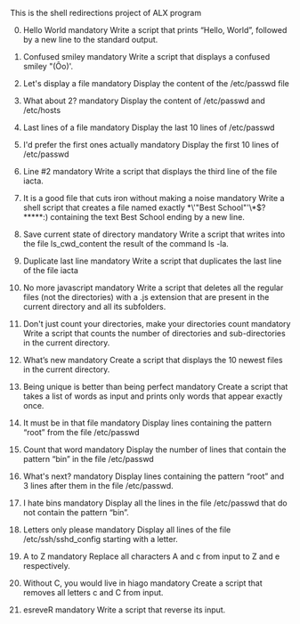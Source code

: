 This is the shell redirections project of ALX program

0. Hello World
mandatory
Write a script that prints “Hello, World”, followed by a new line to the standard output.

1. Confused smiley
mandatory
Write a script that displays a confused smiley "(Ôo)'.

2. Let's display a file
mandatory
Display the content of the /etc/passwd file

3. What about 2?
mandatory
Display the content of /etc/passwd and /etc/hosts

4. Last lines of a file
mandatory
Display the last 10 lines of /etc/passwd

5. I'd prefer the first ones actually
mandatory
Display the first 10 lines of /etc/passwd

6. Line #2
mandatory
Write a script that displays the third line of the file iacta.

7. It is a good file that cuts iron without making a noise
mandatory
Write a shell script that creates a file named exactly \*\\'"Best School"\'\\*$\?\*\*\*\*\*:) containing the text Best School ending by a new line.

8. Save current state of directory
mandatory
Write a script that writes into the file ls_cwd_content the result of the command ls -la. 

9. Duplicate last line
mandatory
Write a script that duplicates the last line of the file iacta

10. No more javascript
mandatory
Write a script that deletes all the regular files (not the directories) with a .js extension that are present in the current directory and all its subfolders.

11. Don't just count your directories, make your directories count
mandatory
Write a script that counts the number of directories and sub-directories in the current directory.

12. What’s new
mandatory
Create a script that displays the 10 newest files in the current directory.

13. Being unique is better than being perfect
mandatory
Create a script that takes a list of words as input and prints only words that appear exactly once.

14. It must be in that file
mandatory
Display lines containing the pattern “root” from the file /etc/passwd

15. Count that word
mandatory
Display the number of lines that contain the pattern “bin” in the file /etc/passwd

16. What's next?
mandatory
Display lines containing the pattern “root” and 3 lines after them in the file /etc/passwd.

17. I hate bins
mandatory
Display all the lines in the file /etc/passwd that do not contain the pattern “bin”.

18. Letters only please
mandatory
Display all lines of the file /etc/ssh/sshd_config starting with a letter.

19. A to Z
mandatory
Replace all characters A and c from input to Z and e respectively.

20. Without C, you would live in hiago
mandatory
Create a script that removes all letters c and C from input.

21. esreveR
mandatory
Write a script that reverse its input.

 
